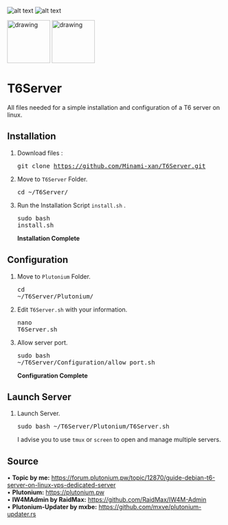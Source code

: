 
![alt text](https://img.shields.io/badge/Debian-10-red?logo=Debian)
![alt text](https://img.shields.io/badge/Plutonium-T6-blue)

<img src="https://imgur.com/bBrx8Hf.png" alt="drawing" width="100"/> <img src="https://i.imgur.com/TdpsBgH.png" alt="drawing" width="100"/>

# T6Server
All files needed for a simple installation and configuration of a T6 server on linux.

## Installation
1. Download files : <pre>git clone https://github.com/Minami-xan/T6Server.git</pre>
2. Move to `T6Server` Folder. <pre>cd ~/T6Server/</pre>
3. Run the Installation Script `install.sh` . <pre>sudo bash install.sh</pre>
**Installation Complete**

## Configuration
1. Move to `Plutonium` Folder. <pre>cd ~/T6Server/Plutonium/</pre>
2. Edit `T6Server.sh` with your information. <pre>nano T6Server.sh</pre>
3. Allow server port. <pre>sudo bash ~/T6Server/Configuration/allow_port.sh</pre>
**Configuration Complete**

## Launch Server
1. Launch Server. <pre>sudo bash ~/T6Server/Plutonium/T6Server.sh</pre>
   I advise you to use `tmux` or `screen` to open and manage multiple servers.


## Source
• **Topic by me:** https://forum.plutonium.pw/topic/12870/guide-debian-t6-server-on-linux-vps-dedicated-server <br>
• **Plutonium:** https://plutonium.pw <br>
• **IW4MAdmin by RaidMax:** https://github.com/RaidMax/IW4M-Admin <br>
• **Plutonium-Updater by mxbe:** https://github.com/mxve/plutonium-updater.rs <br>